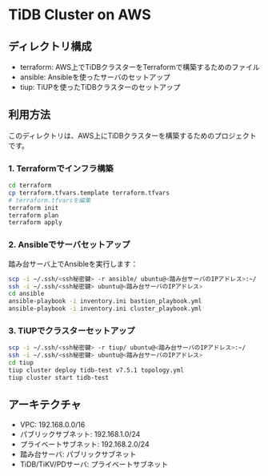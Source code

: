 # TiDB Cluster on AWS

## ディレクトリ構成

- terraform: AWS上でTiDBクラスターをTerraformで構築するためのファイル
- ansible: Ansibleを使ったサーバのセットアップ
- tiup: TiUPを使ったTiDBクラスターのセットアップ

## 利用方法

このディレクトリは、AWS上にTiDBクラスターを構築するためのプロジェクトです。

### 1. Terraformでインフラ構築

```bash
cd terraform
cp terraform.tfvars.template terraform.tfvars
# terraform.tfvarsを編集
terraform init
terraform plan
terraform apply
```

### 2. Ansibleでサーバセットアップ

踏み台サーバ上でAnsibleを実行します：

```bash
scp -i ~/.ssh/<ssh秘密鍵> -r ansible/ ubuntu@<踏み台サーバのIPアドレス>:~/
ssh -i ~/.ssh/<ssh秘密鍵> ubuntu@<踏み台サーバのIPアドレス>
cd ansible
ansible-playbook -i inventory.ini bastion_playbook.yml
ansible-playbook -i inventory.ini cluster_playbook.yml
```

### 3. TiUPでクラスターセットアップ

```bash
scp -i ~/.ssh/<ssh秘密鍵> -r tiup/ ubuntu@<踏み台サーバのIPアドレス>:~/
ssh -i ~/.ssh/<ssh秘密鍵> ubuntu@<踏み台サーバのIPアドレス>
cd tiup
tiup cluster deploy tidb-test v7.5.1 topology.yml
tiup cluster start tidb-test
```

## アーキテクチャ

- VPC: 192.168.0.0/16
- パブリックサブネット: 192.168.1.0/24
- プライベートサブネット: 192.168.2.0/24
- 踏み台サーバ: パブリックサブネット
- TiDB/TiKV/PDサーバ: プライベートサブネット